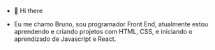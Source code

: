 - 👋 Hi there

- Eu me chamo Bruno, sou programador Front End, atualmente estou aprendendo e criando projetos com HTML, CSS, e iniciando o aprendizado de Javascript e React.

